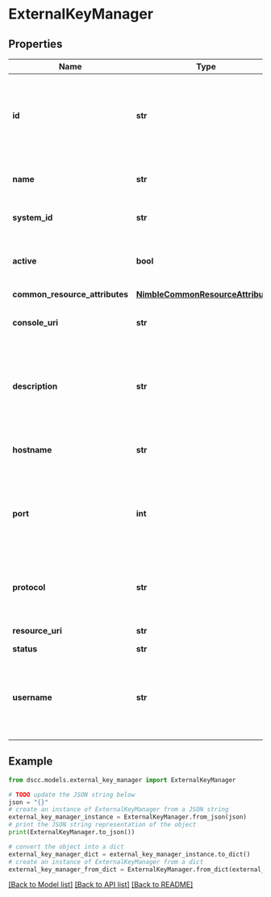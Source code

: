 # ExternalKeyManager


## Properties

Name | Type | Description | Notes
------------ | ------------- | ------------- | -------------
**id** | **str** | Identifier for the external key manager. A 42 digit hexadecimal number. &#x60;Filter&#x60; | [optional] 
**name** | **str** | Name of external key manager. &#x60;Filter, Sort&#x60; | [optional] [default to 'default']
**system_id** | **str** | Id of the storage system | [optional] 
**active** | **bool** | Indicates if the external key manager is active or not | [optional] 
**common_resource_attributes** | [**NimbleCommonResourceAttributes**](NimbleCommonResourceAttributes.md) |  | [optional] 
**console_uri** | **str** | consoleUri for detailed storage object | [optional] 
**description** | **str** | String of up to 255 printable ASCII characters. Example: &#39;99.9999% availability&#39;. | [optional] 
**hostname** | **str** | Hostname of the external key manager | [optional] 
**port** | **int** | Positive integer value up to 65535 representing External key manager port. | [optional] 
**protocol** | **str** | Possible values: &#39;KMIP1_0&#39;, &#39;KMIP1_1&#39;, &#39;KMIP1_2&#39;, &#39;KMIP1_3&#39;. | [optional] 
**resource_uri** | **str** | Link to the object URI | [optional] 
**status** | **str** | status | [optional] 
**username** | **str** | External key manager username. String of up to 255 printable ASCII characters. | [optional] 

## Example

```python
from dscc.models.external_key_manager import ExternalKeyManager

# TODO update the JSON string below
json = "{}"
# create an instance of ExternalKeyManager from a JSON string
external_key_manager_instance = ExternalKeyManager.from_json(json)
# print the JSON string representation of the object
print(ExternalKeyManager.to_json())

# convert the object into a dict
external_key_manager_dict = external_key_manager_instance.to_dict()
# create an instance of ExternalKeyManager from a dict
external_key_manager_from_dict = ExternalKeyManager.from_dict(external_key_manager_dict)
```
[[Back to Model list]](../README.md#documentation-for-models) [[Back to API list]](../README.md#documentation-for-api-endpoints) [[Back to README]](../README.md)


